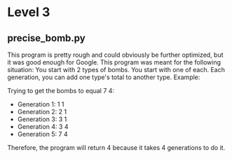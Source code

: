 # Level 3

## precise_bomb.py

This program is pretty rough and could obviously be further optimized, but it was good enough for Google.
This program was meant for the following situation:
You start with 2 types of bombs.  You start with one of each.  Each generation, you can add one type's total to another type.  Example:

Trying to get the bombs to equal 7 4:

- Generation 1: 1 1
- Generation 2: 2 1
- Generation 3: 3 1
- Generation 4: 3 4
- Generation 5: 7 4

Therefore, the program will return 4 because it takes 4 generations to do it.  
